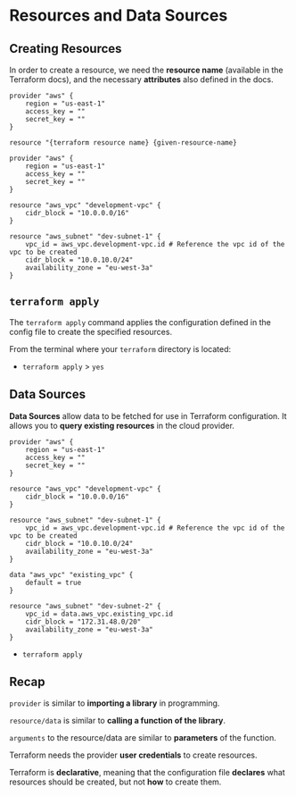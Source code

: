 # Resources and Data Sources

## Creating Resources

In order to create a resource, we need the **resource name** (available in the
Terraform docs), and the necessary **attributes** also defined in the docs.

```
provider "aws" {
    region = "us-east-1"
    access_key = ""
    secret_key = ""
}

resource "{terraform resource name} {given-resource-name}
```

```
provider "aws" {
    region = "us-east-1"
    access_key = ""
    secret_key = ""
}

resource "aws_vpc" "development-vpc" {
    cidr_block = "10.0.0.0/16"
}

resource "aws_subnet" "dev-subnet-1" {
    vpc_id = aws_vpc.development-vpc.id # Reference the vpc id of the vpc to be created
    cidr_block = "10.0.10.0/24"
    availability_zone = "eu-west-3a"
}
```

## `terraform apply`

The `terraform apply` command applies the configuration defined in the config
file to create the specified resources.

From the terminal where your `terraform` directory is located:

- `terraform apply` > `yes`

## Data Sources

**Data Sources** allow data to be fetched for use in Terraform configuration. It
allows you to **query existing resources** in the cloud provider.

```
provider "aws" {
    region = "us-east-1"
    access_key = ""
    secret_key = ""
}

resource "aws_vpc" "development-vpc" {
    cidr_block = "10.0.0.0/16"
}

resource "aws_subnet" "dev-subnet-1" {
    vpc_id = aws_vpc.development-vpc.id # Reference the vpc id of the vpc to be created
    cidr_block = "10.0.10.0/24"
    availability_zone = "eu-west-3a"
}

data "aws_vpc" "existing_vpc" {
    default = true
}

resource "aws_subnet" "dev-subnet-2" {
    vpc_id = data.aws_vpc.existing_vpc.id
    cidr_block = "172.31.48.0/20"
    availability_zone = "eu-west-3a"
}
```

- `terraform apply`

## Recap

`provider` is similar to **importing a library** in programming.

`resource/data` is similar to **calling a function of the library**.

`arguments` to the resource/data are similar to **parameters** of the function.

Terraform needs the provider **user credentials** to create resources.

Terraform is **declarative**, meaning that the configuration file **declares**
what resources should be created, but not **how** to create them.

